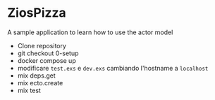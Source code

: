 # ZiosPizza

A sample application to learn how to use the actor model




- Clone repository
- git checkout 0-setup
- docker compose up
- modificare `test.exs` e `dev.exs` cambiando l'hostname a `localhost`
- mix deps.get
- mix ecto.create
- mix test


